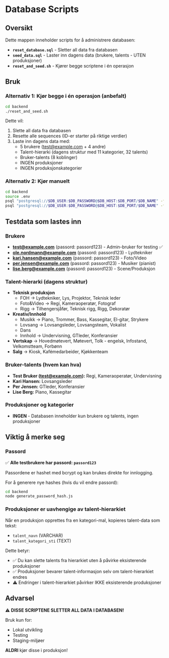 # Database Scripts

## Oversikt

Dette mappen inneholder scripts for å administrere databasen:

- **`reset_database.sql`** - Sletter all data fra databasen
- **`seed_data.sql`** - Laster inn dagens data (brukere, talents - UTEN produksjoner)
- **`reset_and_seed.sh`** - Kjører begge scriptene i én operasjon

## Bruk

### Alternativ 1: Kjør begge i én operasjon (anbefalt)

```bash
cd backend
./reset_and_seed.sh
```

Dette vil:
1. Slette all data fra databasen
2. Resette alle sequences (ID-er starter på riktige verdier)
3. Laste inn dagens data med:
   - 5 brukere (test@example.com + 4 andre)
   - Talent-hierarki (dagens struktur med 11 kategorier, 32 talents)
   - Bruker-talents (8 koblinger)
   - INGEN produksjoner
   - INGEN produksjonskategorier

### Alternativ 2: Kjør manuelt

```bash
cd backend
source .env
psql "postgresql://$DB_USER:$DB_PASSWORD@$DB_HOST:$DB_PORT/$DB_NAME" -f reset_database.sql
psql "postgresql://$DB_USER:$DB_PASSWORD@$DB_HOST:$DB_PORT/$DB_NAME" -f seed_data.sql
```

## Testdata som lastes inn

### Brukere
- **test@example.com** (passord: passord123) - Admin-bruker for testing ✅
- **ole.nordmann@example.com** (passord: passord123) - Lydtekniker
- **kari.hansen@example.com** (passord: passord123) - Foto/Video
- **per.jensen@example.com** (passord: passord123) - Musiker (pianist)
- **lise.berg@example.com** (passord: passord123) - Scene/Produksjon

### Talent-hierarki (dagens struktur)
- **Teknisk produksjon**
  - FOH → Lydtekniker, Lys, Projektor, Teknisk leder
  - Foto&Video → Regi, Kameraoperatør, Fotograf
  - Rigg → Tilhengersjåfør, Teknisk rigg, Rigg, Dekoratør
- **Kreativ/Innhold**
  - Musikk → Piano, Trommer, Bass, Kassegitar, El-gitar, Strykere
  - Lovsang → Lovsangsleder, Lovsangsteam, Vokalist
  - Dans
  - Innhold → Undervisning, GTleder, Konferansier
- **Vertskap** → Hovedmøtevert, Møtevert, Tolk - engelsk, Infostand, Velkomstteam, Forbønn
- **Salg** → Kiosk, Kafémedarbeider, Kjøkkenteam

### Bruker-talents (hvem kan hva)
- **Test Bruker (test@example.com):** Regi, Kameraoperatør, Undervisning
- **Kari Hansen:** Lovsangsleder
- **Per Jensen:** GTleder, Konferansier
- **Lise Berg:** Piano, Kassegitar

### Produksjoner og kategorier
- **INGEN** - Databasen inneholder kun brukere og talents, ingen produksjoner

## Viktig å merke seg

### Passord
✅ **Alle testbrukere har passord: `passord123`**

Passordene er hashet med bcrypt og kan brukes direkte for innlogging.

For å generere nye hashes (hvis du vil endre passord):
```bash
cd backend
node generate_password_hash.js
```

### Produksjoner er uavhengige av talent-hierarkiet
Når en produksjon opprettes fra en kategori-mal, kopieres talent-data som tekst:
- `talent_navn` (VARCHAR)
- `talent_kategori_sti` (TEXT)

Dette betyr:
- ✅ Du kan slette talents fra hierarkiet uten å påvirke eksisterende produksjoner
- ✅ Produksjoner bevarer talent-informasjon selv om talent-hierarkiet endres
- ⚠️ Endringer i talent-hierarkiet påvirker IKKE eksisterende produksjoner

## Advarsel

⚠️ **DISSE SCRIPTENE SLETTER ALL DATA I DATABASEN!**

Bruk kun for:
- Lokal utvikling
- Testing
- Staging-miljøer

**ALDRI** kjør disse i produksjon!

